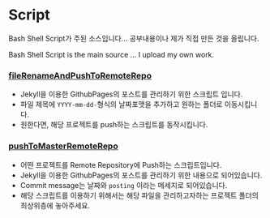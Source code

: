 # Script
Bash Shell Script가 주된 소스입니다... 공부내용이나 제가 직접 만든 것을 올립니다.

Bash Shell Script is the main source ... I upload my own work.

### [fileRenameAndPushToRemoteRepo](/Script/fileRenameAndPushToRemoteRepo)

- Jekyll을 이용한 GithubPages의 포스트를 관리하기 위한 스크립트 입니다.
- 파일 제목에 `YYYY-mm-dd-`형식의 날짜포맷을 추가하고 원하는 폴더로 이동시킵니다.
- 원한다면, 해당 프로젝트를 push하는 스크립트를 동작시킵니다.

### [pushToMasterRemoteRepo](/Script/pushToMasterRemoteRepo)

- 어떤 프로젝트를 Remote Repository에 Push하는 스크립트입니다.
- Jekyll을 이용한 GithubPages의 포스트를 관리하기 위한 내용으로 되어있습니다.
- Commit message는 날짜와 `posting` 이라는 메세지로 되어있습니다.
- 해당 스크립트를 이용하기 위해서는 해당 파일을 관리하고자하는 프로젝트 폴더의 최상위층에 놓아주세요.


